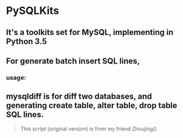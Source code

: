 # PySQLKits
## It's a toolkits set for MySQL, implementing in Python 3.5

## For generate batch insert SQL lines, 
### usage:
>

## mysqldiff is for diff two databases, and generating create table, alter table, drop table SQL lines.
> This script (original version) is from my friend Zhoujing()

## 
> 

##
> 
